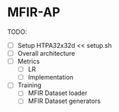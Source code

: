 # MFIR-AP
TODO:
- [ ] Setup HTPA32x32d << setup.sh
- [ ] Overall architecture
- [ ] Metrics
  - [ ] LR 
  - [ ] Implementation
- [ ] Training
  - [ ] MFIR Dataset loader
  - [ ] MFIR Dataset generators 
